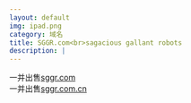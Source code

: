 ```yaml
---
layout: default
img: ipad.png
category: 域名
title: SGGR.com<br>sagacious gallant robots
description: |
---
```

  一并出售[sggr.com](http://join.deathtothestockphoto.com/)<br>一并出售[sggr.com.cn](http://join.deathtothestockphoto.com/)
